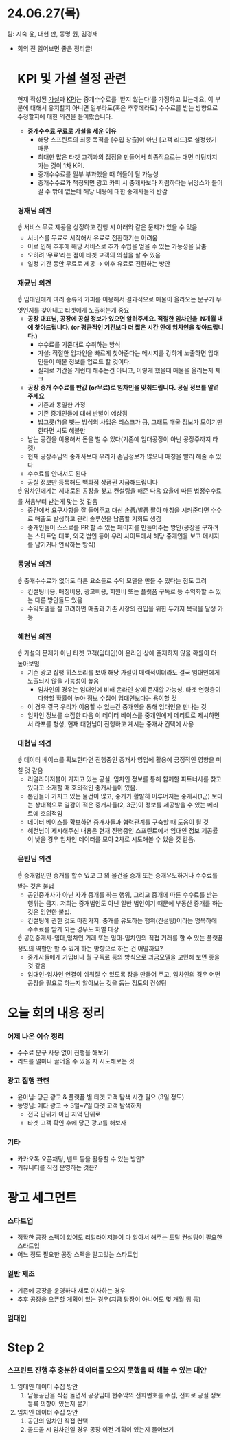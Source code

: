# 24.06.27(목)

팀: 지숙 윤, 대현 판, 동명 원, 김경재

- 회의 전 읽어보면 좋은 정리글!
    
    # KPI 및 가설 설정 관련
    
    현재 작성된 [가설](%E1%84%80%E1%85%A1%E1%84%89%E1%85%A5%E1%86%AF%20%E1%84%89%E1%85%A5%E1%86%AF%E1%84%8C%E1%85%A5%E1%86%BC%20158e98ce7f7181d4b27fcbb6b970aa3d.md)과 [KPI](%E1%84%86%E1%85%A9%E1%86%A8%E1%84%91%E1%85%AD(KPI)%20%E1%84%89%E1%85%A5%E1%86%AF%E1%84%8C%E1%85%A5%E1%86%BC%20158e98ce7f718187848cf4adb597bf78.md)는 중개수수료를 '받지 않는다'를 가정하고 있는데요, 이 부분에 대해서 유지할지 아니면 일부라도(혹은 추후에라도) 수수료를 받는 방향으로 수정할지에 대한 의견을 들어봤습니다.
    
    - **중개수수료 무료로 가설을 세운 이유**
        - 해당 스프린트의 최종 목적을 [수입 창출]이 아닌 [고객 리드]로 설정했기 때문
        - 최대한 많은 타겟 고객과의 접점을 만들어서 최종적으로는 대면 미팅까지 가는 것이 1차 KPI.
        - 중개수수료를 일부 부과했을 때 허들이 될 가능성
        - 중개수수료가 책정되면 광고 카피 시 중개사보다 저렴하다는 뉘앙스가 들어갈 수 밖에 없는데 해당 내용에 대한 중개사들의 반감
    
    ### **경재님 의견**
    
    <aside>
    ☝ 서비스 무료 제공을 상정하고 진행 시 아래와 같은 문제가 있을 수 있음.
    
    </aside>
    
    - 서비스를 무료로 시작해서 유료로 전환하기는 어려움
    - 이로 인해 추후에 해당 서비스로 추가 수입을 얻을 수 있는 가능성을 낮춤
    - 오히려 ‘무료'라는 점이 타겟 고객의 의심을 살 수 있음
    - 일정 기간 동안 무료로 제공 → 이후 유료로 전환하는 방안
    
    ### **재균님 의견**
    
    <aside>
    ☝ 임대인에게 여러 종류의 카피를 이용해서 결과적으로 매물이 올라오는 문구가 무엇인지를 찾아내고 타겟에게 노출하는게 중요
    
    </aside>
    
    - **공장 대표님, 공장에 공실 정보가 있으면 알려주세요. 적절한 임차인을  N개월 내에 찾아드립니다. (or 평균적인 기간보다 더 짧은 시간 안에 임차인을 찾아드립니다.)**
        - 수수료를 기존대로 수취하는 방식
        - 가설: 적절한 임차인을 빠르게 찾아준다는 메시지를 강하게 노출하면 임대인들이 매물 정보를 업로드 할 것이다.
        - 실제로 기간을 게런티 해주는건 아니고, 이렇게 했을때 매물을 올리는지 체크
    - **공장 중개 수수료를 반값 (or무료)로 임차인을 맞춰드립니다. 공실 정보를 알려주세요**
        - 기존과 동일한 가정
        - 기존 중개인들에 대해 반발이 예상됨
        - 밥그릇(?)을 뺏는 방식의 사업은 리스크가 큼, 그래도 매물 정보가 모이기만 한다면 시도 해볼만
    - 남는 공간을 이용해서 돈을 벌 수 있다(기존에 임대공장이 아닌 공장주까지 타겟)
    - 현재 공장주님의 중개사보다 우리가 손님정보가 많으니 매칭을 빨리 해줄 수 있다
    - 수수료를 안내셔도 된다
    - 공실 정보만 등록해도 백화점 상품권 지급해드립니다
    
    <aside>
    ☝ 임차인에게는 제대로된 공장을 찾고 컨설팅을 해준 다음 요율에 따른 법정수수료를 처음부터 받는게 맞는 것 같음
    
    </aside>
    
    - 중간에서 요구사항을 잘 들어주고 대신 손품/발품 팔아 매칭을 시켜준다면 수수료 매출도 발생하고 관리 솔루션을 납품할 기회도 생김
    - 중개인들이 스스로를 PR 할 수 있는 페이지를 만들어주는 방안(공장을 구하려는 스타트업 대표, 외국 법인 등이 우리 사이트에서 해당 중개인을 보고 메시지를 남기거나 연락하는 방식)
    
    ### 동명님 의견
    
    <aside>
    ☝ 중개수수료가 없어도 다른 요소들로 수익 모델을 만들 수 있다는 점도 고려
    
    </aside>
    
    - 컨설팅비용, 매칭비용, 광고비용, 회원비 또는 플랫폼 구독료 등 수익화할 수 있는 다른 방안들도 있음
    - 수익모델을 잘 고려하면 매출과 기존 시장의 진입을 위한 두가지 목적을 달성 가능
    
    ### 혜천님 의견
    
    <aside>
    ☝ 가설의 문제가 아닌 타겟 고객(임대인)이 온라인 상에 존재하지 않을 확률이 더 높아보임
    
    </aside>
    
    - 기존 광고 집행 히스토리를 보아 해당 가설이 매력적이더라도 결국 임대인에게 노출되지 않을 가능성이 높음
        - 임차인의 경우는 임대인에 비해 온라인 상에 존재할 가능성, 타겟 연령층이 다양할 확률이 높아 정보 수집이 임대인보다는 용이할 것
    - 이 경우 결국 우리가 이용할 수 있는건 중개인을 통해 임대인을 만나는 것
    - 임차인 정보를 수집한 다음 이 데이터 베이스를 중개인에게 메리트로 제시하면서 라포를 형성, 현재 대현님이 진행하고 계시는 중개사 컨택에 사용
    
    ### 대현님 의견
    
    <aside>
    ☝ 데이터 베이스를 확보한다면 진행중인 중개사 영업에 활용에 긍정적인 영향을 미칠 것 같음
    
    </aside>
    
    - 리얼라이저블이 가지고 있는 공실, 임차인 정보를 통해 함께할 파트너사를 찾고 있다고 소개할 때 호의적인 중개사들이 있음.
    - 본인들이 가지고 있는 물건이 많고, 중개가 활발히 이루어지는 중개사(1군) 보다는 상대적으로 일감이 적은 중개사들(2, 3군)이 정보를 제공받을 수 있는 메리트에 호의적임
    - 데이터 베이스를 확보하면 중개사들과 협력관계를 구축할 때 도움이 될 것
    - 혜천님이 제시해주신 내용은 현재 진행중인 스프린트에서 임대인 정보 제공률이 낮을 경우 임차인 데이터를 모아 2차로 시도해볼 수 있을 것 같음.
    
    ### 은빈님 의견
    
    <aside>
    ☝ 중개법인만 중개를 할수 있고 그 외 물건을 중개 또는 중개유도하거나 수수료를 받는 것은 불법
    
    </aside>
    
    - 공인중개사가 아닌 자가 중개를 하는 행위, 그리고 중개에 따른 수수료를 받는 행위는 금지. 저희는 중개법인도 아닌 일반 법인이기 때문에 부동산 중개를 하는 것은 엄연한 불법.
    - 컨설팅에 관한 것도 마찬가지. 중개를 유도하는 행위(컨설팅)이라는 명목하에 수수료를 받게 되는 경우도 처벌 대상
    
    <aside>
    ☝ 공인중개사-임대,임차인 거래 또는 임대-임차인의 직접 거래를 할 수 있는 플랫폼 정도의 역할만 할 수 있게 하는 방향으로 하는 건 어떨까요?
    
    </aside>
    
    - 중개사들에게 가입비나 월 구독료 등의 방식으로 과금모델을 고민해 보면 좋을 것 같음
    - 임대인-임차인 연결이 쉬워질 수 있도록 장을 만들어 주고, 임차인의 경우 어떤 공장을 필요로 하는지 알아보는 것을 돕는 정도의 컨설팅

# 오늘 회의 내용 정리

### 어제 나온 이슈 정리

- 수수료 문구 사용 없이 진행을 해보기
- 리드를 얼마나 끌어올 수 있을 지 시도해보는 것

### 광고 집행 관련

- 윤아님: 당근 광고 & 플랫폼 별 타겟 고객 탐색 시간 필요 (3일 정도)
- 동명님: 메타 광고 → 3일~7일 타겟 고객 탐색하자
    - 전국 단위가 아닌 지역 단위로
    - 타겟 고객 확인 후에 당근 광고를 해보자

### 기타

- 카카오톡 오픈채팅, 밴드 등을 활용할 수 있는 방안?
- 커뮤니티를 직접 운영하는 것은?

# 광고 세그먼트

### 스타트업

- 정확한 공장 스펙이 없어도 리얼라이저블이 다 알아서 해주는 토탈 컨설팅이 필요한 스타트업
- 어느 정도 필요한 공장 스펙을 알고있는 스타트업

### 일반 제조

- 기존에 공장을 운영하다 새로 이사하는 경우
- 추후 공장을 오픈할 계획이 있는 경우(지금 당장이 아니어도 몇 개월 뒤 등)

### 임대인

# Step 2

### 스프린트 진행 후 충분한 데이터를 모으지 못했을 때 해볼 수 있는 대안

1. 임대인 데이터 수집 방안
    1. 남동공단을 직접 돌면서 공장임대 현수막의 전화번호를 수집, 전화로 공실 정보 등록 의향이 있는지 묻기
2. 임차인 데이터 수집 방안
    1. 공단의 임차인 직접 컨택
    2. 콜드콜 시 임차인일 경우 공장 이전 계획이 있는지 물어보기
